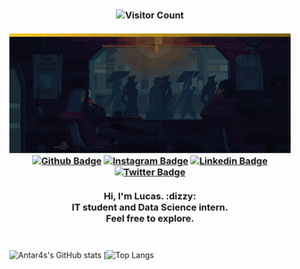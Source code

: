 <!--- VISIT COUNTER -->
<h3 align="center">

![Visitor Count](https://profile-counter.glitch.me/{Antar4s}/count.svg)
</h3>


<!--- GIF AND SOCIAL MEDIA --> 
<h3 align="center">

![Welcome](https://github.com/Antar4s/ANTAR4S/blob/master/Assets/SuavementeLucas.gif?raw=true)
[![Github Badge](https://img.shields.io/badge/Facebook-1877F2?style=for-the-badge&logo=facebook&logoColor=white)](https://www.facebook.com/SuavementeLucas/)
[![Instagram Badge](https://img.shields.io/badge/Instagram-E4405F?style=for-the-badge&logo=instagram&logoColor=white)](https://www.instagram.com/Antar4s/)
[![Linkedin Badge](https://img.shields.io/badge/LinkedIn-0077B5?style=for-the-badge&logo=linkedin&logoColor=white)](https://www.linkedin.com/in/Antar4s/)
[![Twitter Badge](https://img.shields.io/badge/Twitter-1DA1F2?style=for-the-badge&logo=twitter&logoColor=white)](https://twitter.com/Antar4s)
</h3>


<!--- ABOUT ME -->
<h3 align="center">
    Hi, I'm Lucas. :dizzy:  <br>
    IT student and Data Science intern. <br>
    Feel free to explore.
</h3>

<br>

<!--- GITHUB STATS -->
![Antar4s's GitHub stats](https://github-readme-stats.vercel.app/api?username=Antar4s&show_icons=true&theme=radical)
[![Top Langs](https://github-readme-stats.vercel.app/api/top-langs/?username=Antar4s&layout=compact&theme=radical)
